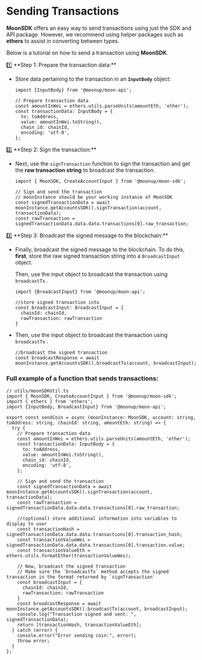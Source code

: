 # Sending Transactions

**MoonSDK** offers an easy way to send transactions using just the SDK and API package. However, we recommend using helper packages such as **ethers** to assist in converting between types.

Below is a tutorial on how to send a transaction using **MoonSDK**.

1️⃣ \*\*Step 1: Prepare the transaction data:\*\*

*   Store data pertaining to the transaction in an **`InputBody`** object:

    ```tsx
    import {InputBody} from '@moonup/moon-api';

    // Prepare transaction data
    const amountInWei = ethers.utils.parseUnits(amountEth, 'ether');
    const transactionData: InputBody = {
      to: toAddress,
      value: amountInWei.toString(),
      chain_id: chainId,
      encoding: 'utf-8',
    };
    ```

2️⃣ \*\*Step 2: Sign the transaction:\*\*

*   Next, use the `signTransaction` function to sign the transaction and get the **raw transaction string** to broadcast the transaction.

    ```tsx
    import { MoonSDK, CreateAccountInput } from '@moonup/moon-sdk';

    // Sign and send the transaction
    // moonInstance should be your working instance of MoonSDK
    const signedTransactionData = await moonInstance.getAccountsSDK().signTransaction(account, transactionData);
    const rawTransaction = signedTransactionData.data.data.transactions[0].raw_transaction;

    ```

3️⃣ \*\*Step 3: Broadcast the signed message to the blockchain:\*\*

*   Finally, broadcast the signed message to the blockchain. To do this, **first**, store the raw signed transaction string into a `BroadcastInput` object.

    Then, use the input object to broadcast the transaction using `broadcastTx` .

    ```tsx
    import {BroadcastInput} from '@moonup/moon-api';

    //store signed transaction into 
    const broadcastInput: BroadcastInput = {
      chainId: chainId,
      rawTransaction: rawTransaction
    }
    ```
*   Then, use the input object to broadcast the transaction using `broadcastTx` .

    ```tsx
    //broadcast the signed transaction
    const broadcastResponse = await moonInstance.getAccountsSDK().broadcastTx(account, broadcastInput);
    ```

### Full example of a function that sends transactions:

```tsx
// utils/moonSDKUtil.ts
import { MoonSDK, CreateAccountInput } from '@moonup/moon-sdk';
import { ethers } from 'ethers'; 
import {InputBody, BroadcastInput} from '@moonup/moon-api';

export const sendCoin = async (moonInstance: MoonSDK, account: string, toAddress: string, chainId: string, amountEth: string) => {
  try {
    // Prepare transaction data
    const amountInWei = ethers.utils.parseUnits(amountEth, 'ether');
    const transactionData: InputBody = {
      to: toAddress,
      value: amountInWei.toString(),
      chain_id: chainId,
      encoding: 'utf-8',
    };
  
    // Sign and send the transaction
    const signedTransactionData = await moonInstance.getAccountsSDK().signTransaction(account, transactionData);
    const rawTransaction = signedTransactionData.data.data.transactions[0].raw_transaction;
    
    //(optional) store additional information into variables to display to user
    const transactionHash = signedTransactionData.data.data.transactions[0].transaction_hash;
    const transactionValueWei =  signedTransactionData.data.data.transactions[0].transaction.value;
    const transactionValueEth = ethers.utils.formatEther(transactionValueWei);
    
    // Now, broadcast the signed transaction
    // Make sure the `broadcastTx` method accepts the signed transaction in the format returned by `signTransaction`
    const broadcastInput = {
      chainId: chainId,
      rawTransaction: rawTransaction
    }
    const broadcastResponse = await moonInstance.getAccountsSDK().broadcastTx(account, broadcastInput);
    console.log("Transaction signed and sent: ", signedTransactionData);
    return [transactionHash, transactionValueEth];
  } catch (error) {
    console.error("Error sending coin:", error);
    throw error;
  }
};
```
